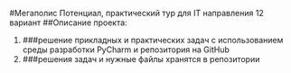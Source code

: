 #Мегаполис Потенциал, практический тур для IT направления 12 вариант
  ##Описание проекта:
  1. ###решение прикладных и практических задач с использованием среды разработки PyCharm и репозитория на GitHub
  2. ###решения задач и нужные файлы хранятся в репозитории
     

